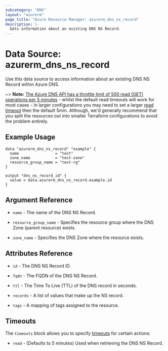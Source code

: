 ```yaml
---
subcategory: "DNS"
layout: "azurerm"
page_title: "Azure Resource Manager: azurerm_dns_ns_record"
description: |-
  Gets information about an existing DNS NS Record.
---
```


# Data Source: azurerm_dns_ns_record

Use this data source to access information about an existing DNS NS Record within Azure DNS.

~> **Note:** [The Azure DNS API has a throttle limit of 500 read (GET) operations per 5 minutes](https://docs.microsoft.com/azure/azure-resource-manager/management/request-limits-and-throttling#network-throttling) - whilst the default read timeouts will work for most cases - in larger configurations you may need to set a larger [read timeout](https://www.terraform.io/language/resources/syntax#operation-timeouts) then the default 5min. Although, we'd generally recommend that you split the resources out into smaller Terraform configurations to avoid the problem entirely.

## Example Usage

```hcl
data "azurerm_dns_ns_record" "example" {
  name                = "test"
  zone_name           = "test-zone"
  resource_group_name = "test-rg"
}

output "dns_ns_record_id" {
  value = data.azurerm_dns_ns_record.example.id
}
```

## Argument Reference

* `name` - The name of the DNS NS Record.

* `resource_group_name` - Specifies the resource group where the DNS Zone (parent resource) exists.

* `zone_name` - Specifies the DNS Zone where the resource exists.

## Attributes Reference

* `id` - The DNS NS Record ID.

* `fqdn` - The FQDN of the DNS NS Record.

* `ttl` - The Time To Live (TTL) of the DNS record in seconds.

* `records` - A list of values that make up the NS record.

* `tags` - A mapping of tags assigned to the resource.

## Timeouts

The `timeouts` block allows you to specify [timeouts](https://www.terraform.io/language/resources/syntax#operation-timeouts) for certain actions:

* `read` - (Defaults to 5 minutes) Used when retrieving the DNS NS Record.
